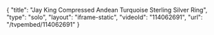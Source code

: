 {
    "title": "Jay King Compressed Andean Turquoise Sterling Silver Ring",
    "type": "solo",
    "layout": "iframe-static",
    "videoId": "114062691",
    "url": "\/tvpembed\/114062691"
}